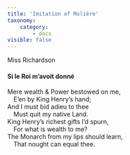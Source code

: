 ```yaml
---
title: 'Imitation of Molière'
taxonomy:
    category:
        - docs
visible: false
---
```


<div class="author">Miss Richardson</div>

#### Si le Roi m’avoit donné  
  
Mere wealth & Power bestowed on me,  
&emsp;E’en by King Henry’s hand;  
And I must bid adieu to thee  
&emsp;Must quit my native Land.  
King Henry’s richest gifts I’d spurn,  
&emsp;For what is wealth to me?  
The Monarch from my lips should learn,  
&emsp;That nought can equal thee.  